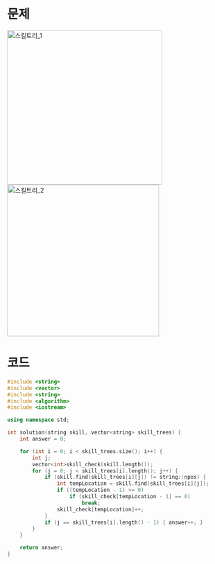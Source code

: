 # 문제
<img width="357" alt="스킬트리_1" src="https://user-images.githubusercontent.com/78357979/107754146-6f83d500-6d64-11eb-9c47-8e862fe12f91.PNG">
<img width="350" alt="스킬트리_2" src="https://user-images.githubusercontent.com/78357979/107754178-77437980-6d64-11eb-94c1-3ce9192c8190.PNG">

# 코드
```cpp
#include <string>
#include <vector>
#include <string>
#include <algorithm>
#include <iostream>

using namespace std;

int solution(string skill, vector<string> skill_trees) {
    int answer = 0;

    for (int i = 0; i < skill_trees.size(); i++) {
        int j;
        vector<int>skill_check(skill.length());
        for (j = 0; j < skill_trees[i].length(); j++) {
            if (skill.find(skill_trees[i][j]) != string::npos) {
                int tempLocation = skill.find(skill_trees[i][j]);
                if ((tempLocation - 1) >= 0)
                    if (skill_check[tempLocation - 1] == 0)
                        break;
                skill_check[tempLocation]++;
            }
            if (j == skill_trees[i].length() - 1) { answer++; }
        }
    }

    return answer;
}
```
